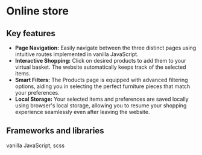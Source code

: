 # Online store
## Key features
- **Page Navigation:** Easily navigate between the three distinct pages using intuitive routes implemented in vanilla JavaScript.
- **Interactive Shopping:** Click on desired products to add them to your virtual basket. The website automatically keeps track of the selected items.
- **Smart Filters:** The Products page is equipped with advanced filtering options, aiding you in selecting the perfect furniture pieces that match your preferences.
- **Local Storage:** Your selected items and preferences are saved locally using browser's local storage, allowing you to resume your shopping experience seamlessly even after leaving the website.
## Frameworks and libraries
vanilla JavaScript, scss
